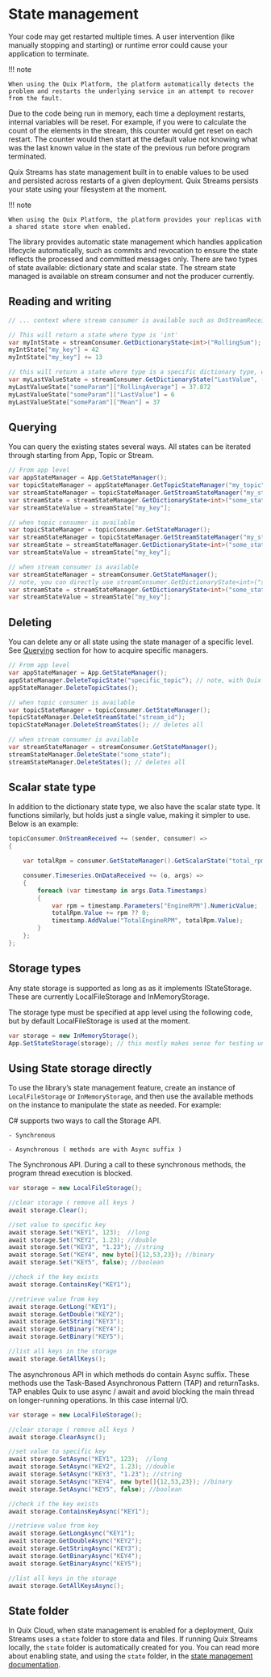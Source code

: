 # State management

Your code may get restarted multiple times. A user intervention (like manually stopping and starting) or runtime error could cause your application to terminate. 

!!! note

	When using the Quix Platform, the platform automatically detects the problem and restarts the underlying service in an attempt to recover from the fault.

Due to the code being run in memory, each time a deployment restarts, internal variables will be reset. For example, if you were to calculate the count of the elements in the stream, this counter would get reset on each restart. The counter would then start at the default value not knowing what was the last known value in the state of the previous run before program terminated.

Quix Streams has state management built in to enable values to be used and persisted across restarts of a given deployment. Quix Streams persists your state using your filesystem at the moment.

!!! note

	When using the Quix Platform, the platform provides your replicas with a shared state store when enabled.

The library provides automatic state management which handles application lifecycle automatically, such as commits and revocation to ensure the state reflects the processed and committed messages only. There are two types of state available: dictionary state and scalar state. The stream state managed is available on stream consumer and not the producer currently.

## Reading and writing


``` csharp
// ... context where stream consumer is available such as OnStreamReceived, OnDataReceived handlers ...

// This will return a state where type is 'int'
var myIntState = streamConsumer.GetDictionaryState<int>("RollingSum");   
myIntState["my_key"] = 42
myIntState["my_key"] += 13

// this will return a state where type is a specific dictionary type, with default value
var myLastValueState = streamConsumer.GetDictionaryState("LastValue", (missingKey) => new Dictionary<string, double>());
myLastValueState["someParam"]["RollingAverage"] = 37.872
myLastValueState["someParam"]["LastValue"] = 6
myLastValueState["someParam"]["Mean"] = 37
```

## Querying

You can query the existing states several ways. All states can be iterated through starting from App, Topic or Stream.

``` csharp
// From app level
var appStateManager = App.GetStateManager();
var topicStateManager = appStateManager.GetTopicStateManager("my_topic");  // note, with Quix Manager broker, this would be topic id
var streamStateManager = topicStateManager.GetStreamStateManager("my_stream_id");
var streamState = streamStateManager.GetDictionaryState<int>("some_state"); // work same as in other samples
var streamStateValue = streamState["my_key"];

// when topic consumer is available
var topicStateManager = topicConsumer.GetStateManager();
var streamStateManager = topicStateManager.GetStreamStateManager("my_stream_id");
var streamState = streamStateManager.GetDictionaryState<int>("some_state"); // work same as in other samples
var streamStateValue = streamState["my_key"];

// when stream consumer is available
var streamStateManager = streamConsumer.GetStateManager();
// note, you can directly use streamConsumer.GetDictionaryState<int>("some_state") instead if don't need other management API access
var streamState = streamStateManager.GetDictionaryState<int>("some_state"); // work same as in other samples
var streamStateValue = streamState["my_key"];
```

## Deleting

You can delete any or all state using the state manager of a specific level. See [Querying](#querying) section for how to acquire specific managers.

``` csharp
// From app level
var appStateManager = App.GetStateManager();
appStateManager.DeleteTopicState("specific_topic"); // note, with Quix Manager broker, this would be topic id
appStateManager.DeleteTopicStates();

// when topic consumer is available
var topicStateManager = topicConsumer.GetStateManager();
topicStateManager.DeleteStreamState("stream_id");
topicStateManager.DeleteStreamStates(); // deletes all

// when stream consumer is available
var streamStateManager = streamConsumer.GetStateManager();
streamStateManager.DeleteState("some_state");
streamStateManager.DeleteStates(); // deletes all
```

## Scalar state type
In addition to the dictionary state type, we also have the scalar state type. It functions similarly, but holds just a single value, making it simpler to use. Below is an example:

``` csharp
topicConsumer.OnStreamReceived += (sender, consumer) =>
{

    var totalRpm = consumer.GetStateManager().GetScalarState("total_rpm", (key) => 0d);

    consumer.Timeseries.OnDataReceived += (o, args) =>
    {
        foreach (var timestamp in args.Data.Timestamps)
        {
            var rpm = timestamp.Parameters["EngineRPM"].NumericValue;
            totalRpm.Value += rpm ?? 0;
            timestamp.AddValue("TotalEngineRPM", totalRpm.Value);
        }
    };
};
```

## Storage types

Any state storage is supported as long as as it implements IStateStorage. These are currently LocalFileStorage and InMemoryStorage.

The storage type must be specified at app level using the following code, but by default LocalFileStorage is used at the moment.

``` csharp
var storage = new InMemoryStorage();
App.SetStateStorage(storage); // this mostly makes sense for testing until other storage types are implemented
```

## Using State storage directly

To use the library’s state management feature, create an instance of `LocalFileStorage` or `InMemoryStorage`, and then use the available methods on the instance to manipulate the state as needed. For example:

C\# supports two ways to call the Storage API.

    - Synchronous

    - Asynchronous ( methods are with Async suffix )

The Synchronous API. During a call to these synchronous methods, the
program thread execution is blocked.

``` csharp
var storage = new LocalFileStorage();

//clear storage ( remove all keys )
await storage.Clear();

//set value to specific key
await storage.Set("KEY1", 123);  //long
await storage.Set("KEY2", 1.23); //double
await storage.Set("KEY3", "1.23"); //string
await storage.Set("KEY4", new byte[]{12,53,23}); //binary
await storage.Set("KEY5", false); //boolean

//check if the key exists
await storage.ContainsKey("KEY1");

//retrieve value from key
await storage.GetLong("KEY1");
await storage.GetDouble("KEY2");
await storage.GetString("KEY3");
await storage.GetBinary("KEY4");
await storage.GetBinary("KEY5");

//list all keys in the storage
await storage.GetAllKeys();
```

The asynchronous API in which methods do contain Async suffix. These methods use the Task-Based Asynchronous Pattern (TAP) and returnTasks. TAP enables Quix to use async / await and avoid blocking the main thread on longer-running operations. In this case internal I/O.

``` csharp
var storage = new LocalFileStorage();

//clear storage ( remove all keys )
await storage.ClearAsync();

//set value to specific key
await storage.SetAsync("KEY1", 123);  //long
await storage.SetAsync("KEY2", 1.23); //double
await storage.SetAsync("KEY3", "1.23"); //string
await storage.SetAsync("KEY4", new byte[]{12,53,23}); //binary
await storage.SetAsync("KEY5", false); //boolean

//check if the key exists
await storage.ContainsKeyAsync("KEY1");

//retrieve value from key
await storage.GetLongAsync("KEY1");
await storage.GetDoubleAsync("KEY2");
await storage.GetStringAsync("KEY3");
await storage.GetBinaryAsync("KEY4");
await storage.GetBinaryAsync("KEY5");

//list all keys in the storage
await storage.GetAllKeysAsync();
```
    
## State folder

In Quix Cloud, when state management is enabled for a deployment, Quix Streams uses a `state` folder to store data and files. If running Quix Streams locally, the `state` folder is automatically created for you. You can read more about enabling state, and using the `state` folder, in the [state management documentation](https://quix.io/docs/platform/how-to/state-management.html).

